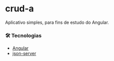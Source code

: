 # crud-a
Aplicativo simples, para fins de estudo do Angular.

### 🛠 Tecnologias
- [Angular](https://angular.io/)
- [json-server](https://github.com/typicode/json-server)
